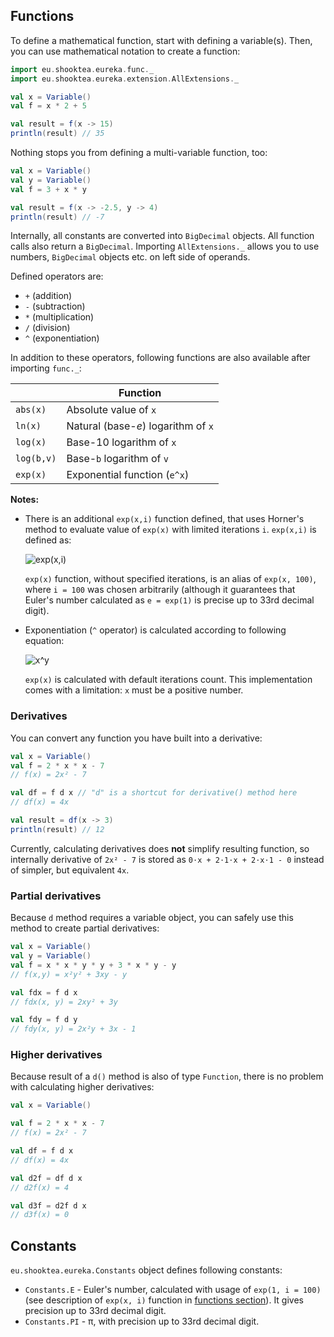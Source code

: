 ## Functions

To define a mathematical function, start with defining a variable(s). Then,
you can use mathematical notation to create a function:

```scala
import eu.shooktea.eureka.func._
import eu.shooktea.eureka.extension.AllExtensions._

val x = Variable()
val f = x * 2 + 5

val result = f(x -> 15)
println(result) // 35
```

Nothing stops you from defining a multi-variable function, too:

```scala
val x = Variable()
val y = Variable()
val f = 3 + x * y

val result = f(x -> -2.5, y -> 4)
println(result) // -7
```

Internally, all constants are converted into `BigDecimal` objects. All function calls also return a `BigDecimal`.
Importing `AllExtensions._` allows you to use numbers, `BigDecimal` objects etc. on left side of operands.

Defined operators are:
- `+` (addition)
- `-` (subtraction)
- `*` (multiplication)
- `/` (division)
- `^` (exponentiation)

In addition to these operators, following functions are also available after importing `func._`:

&nbsp;| Function
---|---
`abs(x)` | Absolute value of `x`
`ln(x)` | Natural (base-*e*) logarithm of `x`
`log(x)` | Base-10 logarithm of `x`
`log(b,v)` | Base-`b` logarithm of `v`
`exp(x)` | Exponential function (`e^x`)

**Notes:**
- There is an additional `exp(x,i)` function defined, that uses Horner's method to evaluate value of `exp(x)` with
  limited iterations `i`. `exp(x,i)` is defined as:

  ![exp(x,i)](https://i.imgur.com/YXpZvLD.png)

  `exp(x)` function, without specified iterations, is an alias of `exp(x, 100)`, where `i = 100` was chosen arbitrarily
  (although it guarantees that Euler's number calculated as `e = exp(1)` is precise up to 33rd decimal digit).
- Exponentiation (`^` operator) is calculated according to following equation:
  
  ![x^y](https://i.imgur.com/lX3Tnn6.png)

  `exp(x)` is calculated with default iterations count. This implementation comes with a limitation: `x` must be a
  positive number.

### Derivatives

You can convert any function you have built into a derivative:

```scala
val x = Variable()
val f = 2 * x * x - 7
// f(x) = 2x² - 7

val df = f d x // "d" is a shortcut for derivative() method here
// df(x) = 4x

val result = df(x -> 3)
println(result) // 12
```

Currently, calculating derivatives does **not** simplify resulting function, so internally derivative of `2x² - 7`
is stored as `0⋅x + 2⋅1⋅x + 2⋅x⋅1 - 0` instead of simpler, but equivalent `4x`.

### Partial derivatives

Because `d` method requires a variable object, you can safely use this method to create partial derivatives:

```scala
val x = Variable()
val y = Variable()
val f = x * x * y * y + 3 * x * y - y
// f(x,y) = x²y² + 3xy - y

val fdx = f d x
// fdx(x, y) = 2xy² + 3y

val fdy = f d y
// fdy(x, y) = 2x²y + 3x - 1
```

### Higher derivatives

Because result of a `d()` method is also of type `Function`, there is no problem with calculating higher derivatives:

```scala
val x = Variable()

val f = 2 * x * x - 7
// f(x) = 2x² - 7

val df = f d x
// df(x) = 4x

val d2f = df d x
// d2f(x) = 4

val d3f = d2f d x
// d3f(x) = 0
```

## Constants

`eu.shooktea.eureka.Constants` object defines following constants:
* `Constants.E` - Euler's number, calculated with usage of `exp(1, i = 100)` (see description of `exp(x, i)` function
  in [functions section](#functions)). It gives precision up to 33rd decimal digit.
* `Constants.PI` - π, with precision up to 33rd decimal digit.